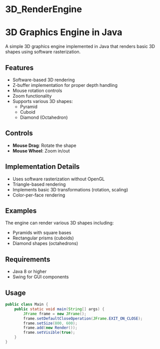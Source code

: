 # 3D_RenderEngine



# 3D Graphics Engine in Java

A simple 3D graphics engine implemented in Java that renders basic 3D shapes using software rasterization.

## Features

- Software-based 3D rendering
- Z-buffer implementation for proper depth handling
- Mouse rotation controls
- Zoom functionality
- Supports various 3D shapes:
  - Pyramid
  - Cuboid
  - Diamond (Octahedron)

## Controls

- **Mouse Drag**: Rotate the shape
- **Mouse Wheel**: Zoom in/out

## Implementation Details

- Uses software rasterization without OpenGL
- Triangle-based rendering
- Implements basic 3D transformations (rotation, scaling)
- Color-per-face rendering

## Examples

The engine can render various 3D shapes including:
- Pyramids with square bases
- Rectangular prisms (cuboids)
- Diamond shapes (octahedrons)

## Requirements

- Java 8 or higher
- Swing for GUI components

## Usage

```java
public class Main {
    public static void main(String[] args) {
        JFrame frame = new JFrame();
        frame.setDefaultCloseOperation(JFrame.EXIT_ON_CLOSE);
        frame.setSize(800, 600);
        frame.add(new Render());
        frame.setVisible(true);
    }
}
```
